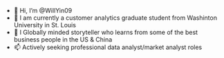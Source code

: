 - 👋 Hi, I’m @WillYin09
- 👀 I am currently a customer analytics graduate student from Washinton University in St. Louis
- 🌱 I Globally minded storyteller who learns from some of the best business people in the US & China
- 📫 Actively seeking professional data analyst/market analyst roles

<!---
WillYin09/WillYin09 is a ✨ special ✨ repository because its `README.md` (this file) appears on your GitHub profile.
You can click the Preview link to take a look at your changes.
--->

